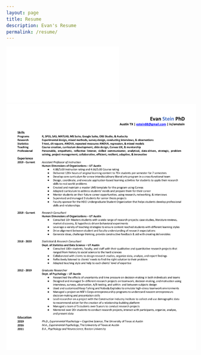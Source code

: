 ```yaml
---
layout: page
title: Resume
description: Evan's Resume
permalink: /resume/
---
```


![Download My Resume](assets/downloads/EvanStein_Resume-Git.pdf)
![Resume](/assets/img/EvanStein_Resume-Git-1.png)
